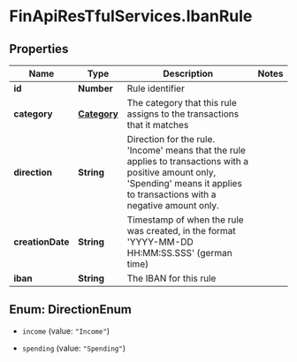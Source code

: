 # FinApiResTfulServices.IbanRule

## Properties
Name | Type | Description | Notes
------------ | ------------- | ------------- | -------------
**id** | **Number** | Rule identifier | 
**category** | [**Category**](Category.md) | The category that this rule assigns to the transactions that it matches | 
**direction** | **String** | Direction for the rule. 'Income' means that the rule applies to transactions with a positive amount only, 'Spending' means it applies to transactions with a negative amount only. | 
**creationDate** | **String** | Timestamp of when the rule was created, in the format 'YYYY-MM-DD HH:MM:SS.SSS' (german time) | 
**iban** | **String** | The IBAN for this rule | 


<a name="DirectionEnum"></a>
## Enum: DirectionEnum


* `income` (value: `"Income"`)

* `spending` (value: `"Spending"`)




